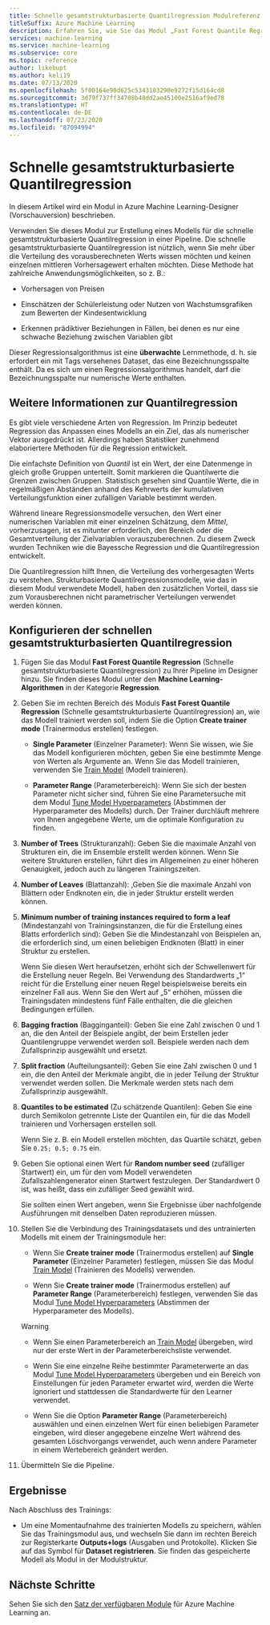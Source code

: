 ```yaml
---
title: Schnelle gesamtstrukturbasierte Quantilregression Modulreferenz
titleSuffix: Azure Machine Learning
description: Erfahren Sie, wie Sie das Modul „Fast Forest Quantile Regression“ (Schnelle gesamtstrukturbasierte Quantilregression) verwenden können, um ein Regressionsmodell zu erstellen, das Werte für eine angegebene Anzahl von Quantilen vorausberechnen kann.
services: machine-learning
ms.service: machine-learning
ms.subservice: core
ms.topic: reference
author: likebupt
ms.author: keli19
ms.date: 07/13/2020
ms.openlocfilehash: 5f00164e90d625c5343103290e9272f15d164cd8
ms.sourcegitcommit: 3d79f737ff34708b48dd2ae45100e2516af9ed78
ms.translationtype: HT
ms.contentlocale: de-DE
ms.lasthandoff: 07/23/2020
ms.locfileid: "87094994"
---
```

# <a name="fast-forest-quantile-regression"></a>Schnelle gesamtstrukturbasierte Quantilregression

In diesem Artikel wird ein Modul in Azure Machine Learning-Designer (Vorschauversion) beschrieben.

Verwenden Sie dieses Modul zur Erstellung eines Modells für die schnelle gesamtstrukturbasierte Quantilregression in einer Pipeline. Die schnelle gesamtstrukturbasierte Quantilregression ist nützlich, wenn Sie mehr über die Verteilung des vorausberechneten Werts wissen möchten und keinen einzelnen mittleren Vorhersagewert erhalten möchten. Diese Methode hat zahlreiche Anwendungsmöglichkeiten, so z. B.:  
  
- Vorhersagen von Preisen  
  
- Einschätzen der Schülerleistung oder Nutzen von Wachstumsgrafiken zum Bewerten der Kindesentwicklung  
  
- Erkennen prädiktiver Beziehungen in Fällen, bei denen es nur eine schwache Beziehung zwischen Variablen gibt  
  
Dieser Regressionsalgorithmus ist eine **überwachte** Lernmethode, d. h. sie erfordert ein mit Tags versehenes Dataset, das eine Bezeichnungsspalte enthält. Da es sich um einen Regressionsalgorithmus handelt, darf die Bezeichnungsspalte nur numerische Werte enthalten.

## <a name="more-about-quantile-regression"></a>Weitere Informationen zur Quantilregression

Es gibt viele verschiedene Arten von Regression. Im Prinzip bedeutet Regression das Anpassen eines Modells an ein Ziel, das als numerischer Vektor ausgedrückt ist. Allerdings haben Statistiker zunehmend elaboriertere Methoden für die Regression entwickelt.

Die einfachste Definition von *Quantil* ist ein Wert, der eine Datenmenge in gleich große Gruppen unterteilt. Somit markieren die Quantilwerte die Grenzen zwischen Gruppen. Statistisch gesehen sind Quantile Werte, die in regelmäßigen Abständen anhand des Kehrwerts der kumulativen Verteilungsfunktion einer zufälligen Variable bestimmt werden.

Während lineare Regressionsmodelle versuchen, den Wert einer numerischen Variablen mit einer einzelnen Schätzung, dem *Mittel*, vorherzusagen, ist es mitunter erforderlich, den Bereich oder die Gesamtverteilung der Zielvariablen vorauszuberechnen. Zu diesem Zweck wurden Techniken wie die Bayessche Regression und die Quantilregression entwickelt.

Die Quantilregression hilft Ihnen, die Verteilung des vorhergesagten Werts zu verstehen. Strukturbasierte Quantilregressionsmodelle, wie das in diesem Modul verwendete Modell, haben den zusätzlichen Vorteil, dass sie zum Vorausberechnen nicht parametrischer Verteilungen verwendet werden können.

  
## <a name="how-to-configure-fast-forest-quantile-regression"></a>Konfigurieren der schnellen gesamtstrukturbasierten Quantilregression

1. Fügen Sie das Modul **Fast Forest Quantile Regression** (Schnelle gesamtstrukturbasierte Quantilregression) zu Ihrer Pipeline im Designer hinzu. Sie finden dieses Modul unter den **Machine Learning-Algorithmen** in der Kategorie **Regression**.

2. Geben Sie im rechten Bereich des Moduls **Fast Forest Quantile Regression** (Schnelle gesamtstrukturbasierte Quantilregression) an, wie das Modell trainiert werden soll, indem Sie die Option **Create trainer mode** (Trainermodus erstellen) festlegen.  
  
    - **Single Parameter** (Einzelner Parameter): Wenn Sie wissen, wie Sie das Modell konfigurieren möchten, geben Sie eine bestimmte Menge von Werten als Argumente an. Wenn Sie das Modell trainieren, verwenden Sie [Train Model](train-model.md) (Modell trainieren).
  
    - **Parameter Range** (Parameterbereich): Wenn Sie sich der besten Parameter nicht sicher sind, führen Sie eine Parametersuche mit dem Modul [Tune Model Hyperparameters](tune-model-hyperparameters.md) (Abstimmen der Hyperparameter des Modells) durch. Der Trainer durchläuft mehrere von Ihnen angegebene Werte, um die optimale Konfiguration zu finden.

3. **Number of Trees** (Strukturanzahl): Geben Sie die maximale Anzahl von Strukturen ein, die im Ensemble erstellt werden können. Wenn Sie weitere Strukturen erstellen, führt dies im Allgemeinen zu einer höheren Genauigkeit, jedoch auch zu längeren Trainingszeiten.  

4. **Number of Leaves** (Blattanzahl): ,Geben Sie die maximale Anzahl von Blättern oder Endknoten ein, die in jeder Struktur erstellt werden können.  

5. **Minimum number of training instances required to form a leaf** (Mindestanzahl von Trainingsinstanzen, die für die Erstellung eines Blatts erforderlich sind): Geben Sie die Mindestanzahl von Beispielen an, die erforderlich sind, um einen beliebigen Endknoten (Blatt) in einer Struktur zu erstellen.  
  
     Wenn Sie diesen Wert heraufsetzen, erhöht sich der Schwellenwert für die Erstellung neuer Regeln. Bei Verwendung des Standardwerts „1“ reicht für die Erstellung einer neuen Regel beispielsweise bereits ein einzelner Fall aus. Wenn Sie den Wert auf „5“ erhöhen, müssen die Trainingsdaten mindestens fünf Fälle enthalten, die die gleichen Bedingungen erfüllen.

6. **Bagging fraction** (Bagginganteil): Geben Sie eine Zahl zwischen 0 und 1 an, die den Anteil der Beispiele angibt, der beim Erstellen jeder Quantilengruppe verwendet werden soll. Beispiele werden nach dem Zufallsprinzip ausgewählt und ersetzt.

7. **Split fraction** (Aufteilungsanteil): Geben Sie eine Zahl zwischen 0 und 1 ein, die den Anteil der Merkmale angibt, die in jeder Teilung der Struktur verwendet werden sollen. Die Merkmale werden stets nach dem Zufallsprinzip ausgewählt.

8. **Quantiles to be estimated** (Zu schätzende Quantilen): Geben Sie eine durch Semikolon getrennte Liste der Quantilen ein, für die das Modell trainieren und Vorhersagen erstellen soll.
  
     Wenn Sie z. B. ein Modell erstellen möchten, das Quartile schätzt, geben Sie `0.25; 0.5; 0.75` ein.  

9. Geben Sie optional einen Wert für **Random number seed** (zufälliger Startwert) ein, um für den vom Modell verwendeten Zufallszahlengenerator einen Startwert festzulegen.  Der Standardwert 0 ist, was heißt, dass ein zufälliger Seed gewählt wird.
  
     Sie sollten einen Wert angeben, wenn Sie Ergebnisse über nachfolgende Ausführungen mit denselben Daten reproduzieren müssen.  

10. Stellen Sie die Verbindung des Trainingsdatasets und des untrainierten Modells mit einem der Trainingsmodule her: 

    - Wenn Sie **Create trainer mode** (Trainermodus erstellen) auf **Single Parameter** (Einzelner Parameter) festlegen, müssen Sie das Modul [Train Model](train-model.md) (Trainieren des Modells) verwenden.

    - Wenn Sie **Create trainer mode** (Trainermodus erstellen) auf **Parameter Range** (Parameterbereich) festlegen, verwenden Sie das Modul [Tune Model Hyperparameters](tune-model-hyperparameters.md) (Abstimmen der Hyperparameter des Modells).

    > [!WARNING]
    > 
    > - Wenn Sie einen Parameterbereich an [Train Model](train-model.md) übergeben, wird nur der erste Wert in der Parameterbereichsliste verwendet.
    > 
    > - Wenn Sie eine einzelne Reihe bestimmter Parameterwerte an das Modul [Tune Model Hyperparameters](tune-model-hyperparameters.md) übergeben und ein Bereich von Einstellungen für jeden Parameter erwartet wird, werden die Werte ignoriert und stattdessen die Standardwerte für den Learner verwendet.
    > 
    > - Wenn Sie die Option **Parameter Range** (Parameterbereich) auswählen und einen einzelnen Wert für einen beliebigen Parameter eingeben, wird dieser angegebene einzelne Wert während des gesamten Löschvorgangs verwendet, auch wenn andere Parameter in einem Wertebereich geändert werden.

11. Übermitteln Sie die Pipeline.

## <a name="results"></a>Ergebnisse

Nach Abschluss des Trainings:

+ Um eine Momentaufnahme des trainierten Modells zu speichern, wählen Sie das Trainingsmodul aus, und wechseln Sie dann im rechten Bereich zur Registerkarte **Outputs+logs** (Ausgaben und Protokolle). Klicken Sie auf das Symbol für **Dataset registrieren**.  Sie finden das gespeicherte Modell als Modul in der Modulstruktur.

## <a name="next-steps"></a>Nächste Schritte

Sehen Sie sich den [Satz der verfügbaren Module](module-reference.md) für Azure Machine Learning an.
